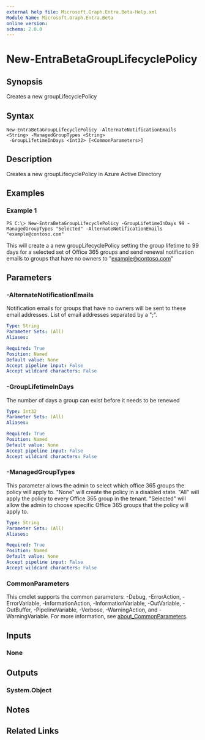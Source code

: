 ```yaml
---
external help file: Microsoft.Graph.Entra.Beta-Help.xml
Module Name: Microsoft.Graph.Entra.Beta
online version:
schema: 2.0.0
---
```


# New-EntraBetaGroupLifecyclePolicy

## Synopsis
Creates a new groupLifecyclePolicy

## Syntax

```
New-EntraBetaGroupLifecyclePolicy -AlternateNotificationEmails <String> -ManagedGroupTypes <String>
 -GroupLifetimeInDays <Int32> [<CommonParameters>]
```

## Description
Creates a new groupLifecyclePolicy in Azure Active Directory

## Examples

### Example 1
```
PS C:\> New-EntraBetaGroupLifecyclePolicy -GroupLifetimeInDays 99 -ManagedGroupTypes "Selected" -AlternateNotificationEmails "example@contoso.com"
```

This will create a a new groupLifecyclePolicy setting the group lifetime to 99 days for a selected set of Office 365 groups and send renewal notification emails to groups that have no owners to "example@contoso.com"

## Parameters

### -AlternateNotificationEmails
Notification emails for groups that have no owners will be sent to these email addresses.
List of email addresses separated by a ";".

```yaml
Type: String
Parameter Sets: (All)
Aliases:

Required: True
Position: Named
Default value: None
Accept pipeline input: False
Accept wildcard characters: False
```

### -GroupLifetimeInDays
The number of days a group can exist before it needs to be renewed

```yaml
Type: Int32
Parameter Sets: (All)
Aliases:

Required: True
Position: Named
Default value: None
Accept pipeline input: False
Accept wildcard characters: False
```

### -ManagedGroupTypes
This parameter allows the admin to select which office 365 groups the policy will apply to.
"None" will create the policy in a disabled state.
"All" will apply the policy to every Office 365 group in the tenant.
"Selected" will allow the admin to choose specific Office 365 groups that the policy will apply to.

```yaml
Type: String
Parameter Sets: (All)
Aliases:

Required: True
Position: Named
Default value: None
Accept pipeline input: False
Accept wildcard characters: False
```

### CommonParameters
This cmdlet supports the common parameters: -Debug, -ErrorAction, -ErrorVariable, -InformationAction, -InformationVariable, -OutVariable, -OutBuffer, -PipelineVariable, -Verbose, -WarningAction, and -WarningVariable. For more information, see [about_CommonParameters](https://go.microsoft.com/fwlink/?LinkID=113216).

## Inputs

### None
## Outputs

### System.Object
## Notes

## Related Links

